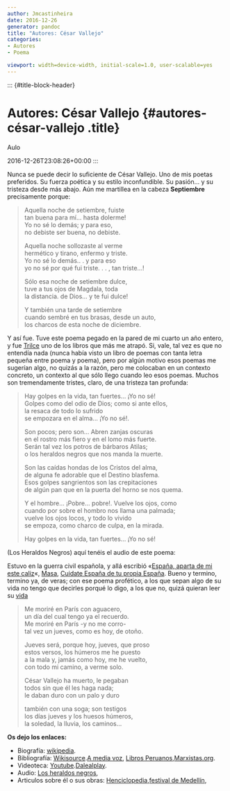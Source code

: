 ```yaml
---
author: Jmcastinheira
date: 2016-12-26
generator: pandoc
title: "Autores: César Vallejo"
categories:
- Autores
- Poema

viewport: width=device-width, initial-scale=1.0, user-scalable=yes
---
```


::: {#title-block-header}
# Autores: César Vallejo {#autores-césar-vallejo .title}

Aulo

2016-12-26T23:08:26+00:00
:::

Nunca se puede decir lo suficiente de César Vallejo. Uno de mis poetas
preferidos. Su fuerza poética y su estilo inconfundible. Su pasión... y
su tristeza desde más abajo. Aún me martillea en la cabeza
**Septiembre** precisamente porque:

> Aquella noche de setiembre, fuiste\
> tan buena para mí... hasta dolerme!\
> Yo no sé lo demás; y para eso,\
> no debiste ser buena, no debiste.
>
> Aquella noche sollozaste al verme\
> hermético y tirano, enfermo y triste.\
> Yo no sé lo demás.. . y para eso\
> yo no sé por qué fui triste. . . , tan triste...!
>
> Sólo esa noche de setiembre dulce,\
> tuve a tus ojos de Magdala, toda\
> la distancia. de Dios... y te fui dulce!
>
> Y también una tarde de setiembre\
> cuando sembré en tus brasas, desde un auto,\
> los charcos de esta noche de diciembre.

Y así fue. Tuve este poema pegado en la pared de mi cuarto un año
entero, y fue [Trilce](http://es.wikisource.org/wiki/Trilce) uno de los
libros que más me atrapó. Si, vale, tal vez es que no entendía nada
(nunca había visto un libro de poemas con tanta letra pequeña entre
poema y poema), pero por algún motivo esos poemas me sugerían algo, no
quizás a la razón, pero me colocaban en un contexto concreto, un
contexto al que sólo llego cuando leo esos poemas. Muchos son
tremendamente tristes, claro, de una tristeza tan profunda:

> Hay golpes en la vida, tan fuertes... ¡Yo no sé!\
> Golpes como del odio de Dios; como si ante ellos,\
> la resaca de todo lo sufrido\
> se empozara en el alma... ¡Yo no sé!.
>
> Son pocos; pero son... Abren zanjas oscuras\
> en el rostro más fiero y en el lomo más fuerte.\
> Serán tal vez los potros de bárbaros Atilas;\
> o los heraldos negros que nos manda la muerte.
>
> Son las caídas hondas de los Cristos del alma,\
> de alguna fe adorable que el Destino blasfema.\
> Esos golpes sangrientos son las crepitaciones\
> de algún pan que en la puerta del horno se nos quema.
>
> Y el hombre... ¡Pobre... pobre!. Vuelve los ojos, como\
> cuando por sobre el hombro nos llama una palmada;\
> vuelve los ojos locos, y todo lo vivido\
> se empoza, como charco de culpa, en la mirada.
>
> Hay golpes en la vida, tan fuertes... ¡Yo no sé!

(Los Heraldos Negros) aquí tenéis el audio de este poema:

Estuvo en la guerra civil española, y allá escribió «[España, aparta de
mi este
caliz](http://es.wikisource.org/wiki/Espa%C3%B1a%2C_aparta_de_m%C3%AD_este_c%C3%A1liz)«,
[Masa](http://es.wikisource.org/wiki/Masa), [Cuidate España de tu propia
España](http://es.wikisource.org/wiki/Masa). Bueno y termino, termino
ya, de veras; con ese poema profético, a los que sepan algo de su vida
no tengo que decirles porqué lo digo, a los que no, quizá quieran leer
su [vida](http://es.wikipedia.org/wiki/C%C3%A9sar_Vallejo)

> Me moriré en París con aguacero,\
> un día del cual tengo ya el recuerdo.\
> Me moriré en París -y no me corro-\
> tal vez un jueves, como es hoy, de otoño.
>
> Jueves será, porque hoy, jueves, que proso\
> estos versos, los húmeros me he puesto\
> a la mala y, jamás como hoy, me he vuelto,\
> con todo mi camino, a verme solo.
>
> César Vallejo ha muerto, le pegaban\
> todos sin que él les haga nada;\
> le daban duro con un palo y duro
>
> también con una soga; son testigos\
> los días jueves y los huesos húmeros,\
> la soledad, la lluvia, los caminos...

**Os dejo los enlaces:**

-   Biografía:
    [wikipedia](http://es.wikipedia.org/wiki/C%C3%A9sar_Vallejo).
-   Bibliografía:
    [Wikisource](http://es.wikisource.org/wiki/C%C3%A9sar_Vallejo).[A
    media voz](http://amediavoz.com/vallejo.htm), [Libros
    Peruanos](http://www.librosperuanos.com/autores/cesar_vallejo.html),[Marxistas.org](http://www.marxists.org/espanol/vallejo/poemas.htm).
-   Videoteca:
    [Youtube](http://www.youtube.com/results?search_query=Cesar+Vallejo&search_type=).[Dalealplay](http://www.dalealplay.com/informaciondecontenido.php?con=66143).
-   Audio: [Los heraldos
    negros](http://www.evoca.com/everyone_recording.jsp?rid=17283),
-   Articulos sobre él o sus obras:
    [Henciclopedia](http://www.henciclopedia.org.uy/autores/Platero/curriculum.htm),[festival
    de
    Medellín](http://www.festivaldepoesiademedellin.org/pub.php/es/Revista/ultimas_ediciones/79/mariategui.html),
